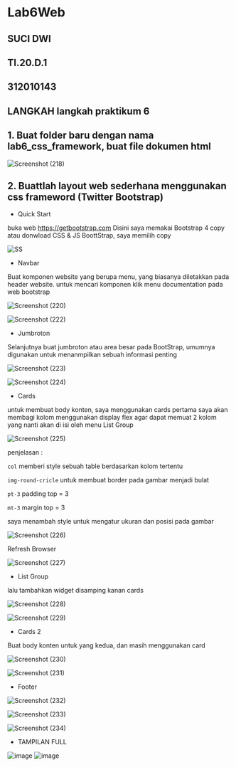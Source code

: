 # Lab6Web

## SUCI DWI

## TI.20.D.1

## 312010143


## LANGKAH langkah praktikum 6 

## 1. Buat folder baru dengan nama lab6_css_framework, buat file dokumen html

![Screenshot (218)](https://user-images.githubusercontent.com/101787968/164955739-cd831624-a334-4878-b884-6ffaab4e266e.png)

## 2. Buattlah layout web sederhana menggunakan css frameword (Twitter Bootstrap)

- Quick Start

buka web https://getbootstrap.com Disini saya memakai Bootstrap 4 copy atau donwload CSS & JS BoottStrap, saya memilih copy

![SS](https://user-images.githubusercontent.com/101787968/164955937-719699c0-b8bb-4eca-999a-38133b132356.png)

- Navbar

Buat komponen website yang berupa menu, yang biasanya diletakkan pada header website. untuk mencari komponen klik menu documentation pada web bootstrap

![Screenshot (220)](https://user-images.githubusercontent.com/101787968/164955958-416d127d-9f97-4252-be8f-6815e684ff97.png)

![Screenshot (222)](https://user-images.githubusercontent.com/101787968/164955970-f2f756e0-dfb9-4a88-9cee-0cece338705f.png)

- Jumbroton 

Selanjutnya buat jumbroton atau area besar pada BootStrap, umumnya digunakan untuk menanmpilkan sebuah informasi penting

![Screenshot (223)](https://user-images.githubusercontent.com/101787968/164955978-78844e72-47be-4ff9-ba18-40e66e0c18e0.png)

![Screenshot (224)](https://user-images.githubusercontent.com/101787968/164955996-d7e7f095-adc4-4cbb-8494-faa81bee218f.png)

- Cards

untuk membuat body konten, saya menggunakan cards
pertama saya akan membagi kolom menggunakan display flex agar dapat memuat 2 kolom yang nanti akan di isi oleh menu List Group

![Screenshot (225)](https://user-images.githubusercontent.com/101787968/164956016-a8ef3b4c-87f3-4111-bac9-930c4e73d68e.png)

penjelasan :

`col` memberi style sebuah table berdasarkan kolom tertentu

`img-round-cricle` untuk membuat border pada gambar menjadi bulat

`pt-3` padding top = 3

`mt-3` margin top = 3

saya menambah style untuk mengatur ukuran dan posisi pada gambar

![Screenshot (226)](https://user-images.githubusercontent.com/101787968/164956028-98193dc4-b06b-419a-88e9-8eae6eb5060b.png)

Refresh Browser

![Screenshot (227)](https://user-images.githubusercontent.com/101787968/164956036-af0a89de-4506-4ba0-975b-5e94fc37b6ed.png)

- List Group 

lalu tambahkan widget disamping kanan cards

![Screenshot (228)](https://user-images.githubusercontent.com/101787968/164956057-4b645674-6560-4857-8fc5-04feaacb76a1.png)

![Screenshot (229)](https://user-images.githubusercontent.com/101787968/164956063-74136f88-dea8-456e-8d57-f7dbe6dea5fe.png)

- Cards 2

Buat body konten untuk yang kedua, dan masih menggunakan card

![Screenshot (230)](https://user-images.githubusercontent.com/101787968/164956074-6df2f7af-2e75-4ada-930d-3bd29ccbad76.png)

![Screenshot (231)](https://user-images.githubusercontent.com/101787968/164956082-23c2db1e-a831-4a29-acbf-de2c8b893d92.png)

- Footer

![Screenshot (232)](https://user-images.githubusercontent.com/101787968/164956086-56afc119-ae77-4dd4-8d24-15eb9ad8bbbd.png)

![Screenshot (233)](https://user-images.githubusercontent.com/101787968/164956092-6b2ac292-be12-4cbd-965c-430c18fbd4db.png)

![Screenshot (234)](https://user-images.githubusercontent.com/101787968/164956105-ffd522e6-6389-40be-b154-b029f3fdd275.png)

- TAMPILAN FULL

![image](https://user-images.githubusercontent.com/101658076/164255633-009dfe8c-ffb7-409e-ab69-9d3c9777fe81.png)
![image](https://user-images.githubusercontent.com/101658076/164255694-9cecaf62-fba3-4de4-8b3c-63eaefbe021b.png)
